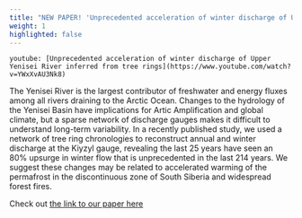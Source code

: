 ```yaml
---
title: "NEW PAPER! 'Unprecedented acceleration of winter discharge of Upper Yenisei River inferred from tree rings'"
weight: 1
highlighted: false
---
```


`youtube: [Unprecedented acceleration of winter discharge of Upper Yenisei River inferred from tree rings](https://www.youtube.com/watch?v=YWxXvAU3Nk8)`

The Yenisei River is the largest contributor of freshwater and energy fluxes among all rivers draining to the Arctic Ocean. Changes to the hydrology of the Yenisei Basin have implications for Artic Amplification and global climate, but a sparse network of discharge gauges makes it difficult to understand long-term variability. In a recently published study, we used a network of tree ring chronologies to reconstruct annual and winter discharge at the Kiyzyl gauge, revealing the last 25 years have seen an 80% upsurge in winter flow that is unprecedented in the last 214 years. We suggest these changes may be related to accelerated warming of the permafrost in the discontinuous zone of South Siberia and widespread forest fires. 

Check out [the link to our paper here](https://iopscience.iop.org/article/10.1088/1748-9326/ac3e20/pdf#:~:text=Tree%2Dring%20data%20from%20the,River%20track%20seasonal%20river%20discharge.&text=The%20winter%20discharge%20upsurge%20of,drive%20the%20winter%20flow%20upsurge)